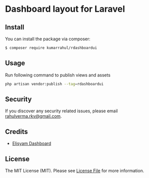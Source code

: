 # Dashboard layout for Laravel

## Install

You can install the package via composer:

``` bash
$ composer require kumarrahul/rdashboardui
```

## Usage

Run following command to publish views and assets

``` bash
php artisan vendor:publish --tag=rdashboardui
```

## Security

If you discover any security related issues, please email rahulverma.rkv@gmail.com.

## Credits

- [Elisyam Dashboard](https://www.saerox-design.com/elisyam.html)

## License

The MIT License (MIT). Please see [License File](LICENSE.md) for more information.
